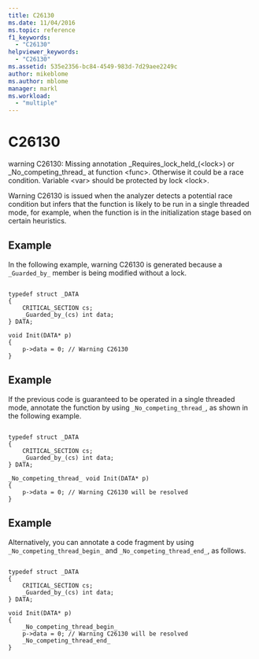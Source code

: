 ```yaml
---
title: C26130
ms.date: 11/04/2016
ms.topic: reference
f1_keywords:
  - "C26130"
helpviewer_keywords:
  - "C26130"
ms.assetid: 535e2356-bc84-4549-983d-7d29aee2249c
author: mikeblome
ms.author: mblome
manager: markl
ms.workload:
  - "multiple"
---
```

# C26130
warning C26130: Missing annotation \_Requires\_lock\_held\_(\<lock>) or \_No\_competing\_thread\_ at function \<func>. Otherwise it could be a race condition. Variable \<var> should be protected by lock \<lock>.

 Warning C26130 is issued when the analyzer detects a potential race condition but infers that the function is likely to be run in a single threaded mode, for example, when the function is in the initialization stage based on certain heuristics.

## Example
 In the following example, warning C26130 is generated because a `_Guarded_by_` member is being modified without a lock.

```

typedef struct _DATA
{
    CRITICAL_SECTION cs;
    _Guarded_by_(cs) int data;
} DATA;

void Init(DATA* p)
{
    p->data = 0; // Warning C26130
}
```

## Example
 If the previous code is guaranteed to be operated in a single threaded mode, annotate the function by using `_No_competing_thread_`, as shown in the following example.

```

typedef struct _DATA
{
    CRITICAL_SECTION cs;
    _Guarded_by_(cs) int data;
} DATA;

_No_competing_thread_ void Init(DATA* p)
{
    p->data = 0; // Warning C26130 will be resolved
}
```

## Example
 Alternatively, you can annotate a code fragment by using `_No_competing_thread_begin_` and `_No_competing_thread_end_`, as follows.

```

typedef struct _DATA
{
    CRITICAL_SECTION cs;
    _Guarded_by_(cs) int data;
} DATA;

void Init(DATA* p)
{
    _No_competing_thread_begin_
    p->data = 0; // Warning C26130 will be resolved
    _No_competing_thread_end_
}
```
